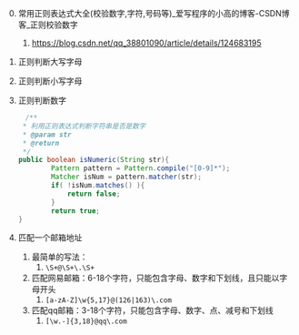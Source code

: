 0. 常用正则表达式大全(校验数字,字符,号码等)_爱写程序的小高的博客-CSDN博客_正则校验数字 
    1. https://blog.csdn.net/qq_38801090/article/details/124683195
1. 正则判断大写字母
2. 正则判断小写字母
3. 正则判断数字
    ```java
    　/**
     * 利用正则表达式判断字符串是否是数字
     * @param str
     * @return
     */
    public boolean isNumeric(String str){
            Pattern pattern = Pattern.compile("[0-9]*");
            Matcher isNum = pattern.matcher(str);
            if( !isNum.matches() ){
                return false;
            }
            return true;
    }
    ```




4. 匹配一个邮箱地址
    1. 最简单的写法：
        1. `\S+@\S+\.\S+`
    2. 匹配网易邮箱：6-18个字符，只能包含字母、数字和下划线，且只能以字母开头
        1. `[a-zA-Z]\w{5,17}@(126|163)\.com`
    3. 匹配qq邮箱：3-18个字符，只能包含字母、数字、点、减号和下划线
        1. `[\w.-]{3,18}@qq\.com`